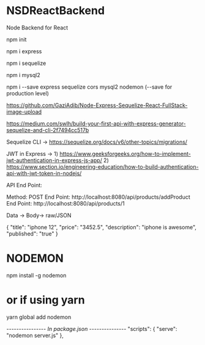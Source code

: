 # NSDReactBackend
Node Backend for React


npm init

npm i express

npm i sequelize

npm i mysql2

npm i --save express sequelize cors mysql2 nodemon  (--save for production level)


https://github.com/GaziAdib/Node-Express-Sequelize-React-FullStack-image-upload

https://medium.com/swlh/build-your-first-api-with-express-generator-sequelize-and-cli-2f7494cc517b


Sequelize CLI ->  https://sequelize.org/docs/v6/other-topics/migrations/


JWT in Express -> 1) https://www.geeksforgeeks.org/how-to-implement-jwt-authentication-in-express-js-app/
                  2) https://www.section.io/engineering-education/how-to-build-authentication-api-with-jwt-token-in-nodejs/

API End Point:

Method: POST
End Point: http://localhost:8080/api/products/addProduct
End Point: http://localhost:8080/api/products/1

Data -> Body-> raw/JSON

{
    "title": "iphone 12",
    "price": "3452.5",
    "description": "iphone is awesome",
    "published": "true"
}


# NODEMON
npm install -g nodemon
# or if using yarn
yarn global add nodemon

*---------------- In package.json ---------------*
"scripts": {
    "serve": "nodemon server.js"
  },
